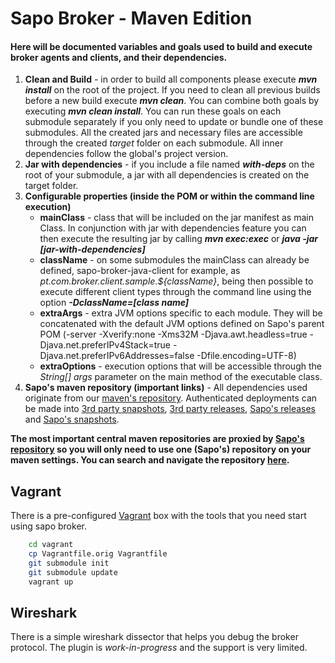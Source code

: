 # Sapo Broker - Maven Edition
#### Here will be documented variables and goals used to build and execute broker agents and clients, and their dependencies.
1. **Clean and Build** - in order to build all components please execute **_mvn install_** on the root of the project. If you need to clean all previous builds before a new build execute **_mvn clean_**. You can combine both goals by executing **_mvn clean install_**. You can run these goals on each submodule separately if you only need to update or bundle one of these submodules. All the created jars and necessary files are accessible through the created _target_ folder on each submodule. All inner dependencies follow the global's project version.
1. **Jar with dependencies** - if you include a file named **_with-deps_** on the root of your submodule, a jar with all dependencies is created on the target folder.
1. **Configurable properties (inside the POM or within the command line execution)**
	* **mainClass** - class that will be included on the jar manifest as main Class. In conjunction with jar with dependencies feature you can then execute the resulting jar by calling **_mvn exec:exec_** or **_java -jar [jar-with-dependencies]_**
	* **className** - on some submodules the mainClass can already be defined, sapo-broker-java-client for example, as _<mainClass>pt.com.broker.client.sample.${className}</mainClass>_, being then possible to execute different client types through the command line using the option **_-DclassName=[class name]_**
	* **extraArgs** - extra JVM options specific to each module. They will be concatenated with the default JVM options defined on Sapo's parent POM (-server -Xverify:none -Xms32M -Djava.awt.headless=true -Djava.net.preferIPv4Stack=true -Djava.net.preferIPv6Addresses=false -Dfile.encoding=UTF-8)
	* **extraOptions** - execution options that will be accessible through the _String[] args_ parameter on the main method of the executable class.
1. **Sapo's maven repository (important links)** - All dependencies used originate from our [maven's repository](http://10.135.66.173/mvn/content/groups/public). Authenticated deployments can be made into [3rd party snapshots](http://10.135.66.173/mvn/content/repositories/thirdsnapshot/), [3rd party releases](http://10.135.66.173/mvn/content/repositories/thirdparty/), [Sapo's releases](http://10.135.66.173/mvn/content/repositories/releases/) and [Sapo's snapshots](http://10.135.66.173/mvn/content/repositories/snapshots/). 

**The most important central maven repositories are proxied by [Sapo's repository](http://10.135.66.173/mvn/content/groups/public) so you will only need to use one (Sapo's) repository on your maven settings. You can search and navigate the repository [here](http://10.135.66.173/mvn).**


## Vagrant

There is a pre-configured [Vagrant](http://www.vagrantup.com/) box with the tools that you need start using sapo broker. 

```bash
    cd vagrant
    cp Vagrantfile.orig Vagrantfile 
    git submodule init
    git submodule update
    vagrant up
```


## Wireshark 

There is a simple wireshark dissector that helps you debug the broker protocol. The plugin is *work-in-progress* and
the support is very limited. 
